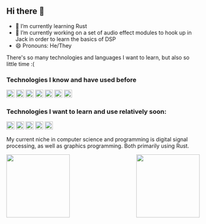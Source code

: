 ## Hi there 👋

<!--
Here are some ideas to get you started:

- 🔭 I’m currently working on ...
- 🌱 I’m currently learning ...
- 👯 I’m looking to collaborate on ...
- 🤔 I’m looking for help with ...
- 💬 Ask me about ...
- 📫 How to reach me: ...
- 😄 Pronouns: ...
- ⚡ Fun fact: ...
-->

- 🌱 I’m currently learning Rust
- 🔭 I’m currently working on a set of audio effect modules to hook up in Jack in order to learn the basics of DSP
- 😄 Pronouns: He/They

There's so many technologies and languages I want to learn, but also so little time :(

### Technologies I know and have used before

<a href="https://www.rust-lang.org/" target="_blank" title="Rust"><img src="https://github.com/get-icon/geticon/raw/master/icons/rust.svg" alt="Rust" width="21px" height="21px"></a>
<a href="https://www.python.org/" target="_blank" title="Python"><img src="https://github.com/get-icon/geticon/raw/master/icons/python.svg" alt="Python" width="21px" height="21px"></a>
<a href="https://developer.mozilla.org/en-US/docs/Web/JavaScript" target="_blank" title="JavaScript"><img src="https://github.com/get-icon/geticon/raw/master/icons/javascript.svg" alt="JavaScript" width="21px" height="21px"></a>
<a href="https://www.java.com/" target="_blank" title="Java"><img src="https://github.com/get-icon/geticon/raw/master/icons/java.svg" alt="Java" width="21px" height="21px"></a>
<a href="https://www.w3.org/TR/CSS/" target="_blank" title="CSS3"><img src="https://github.com/get-icon/geticon/raw/master/icons/css-3.svg" alt="CSS3" width="21px" height="21px"></a>
<a href="https://sass-lang.com/" target="_blank" title="Sass"><img src="https://github.com/get-icon/geticon/raw/master/icons/sass.svg" alt="Sass" width="21px" height="21px"></a>
<a href="https://www.w3.org/TR/html5/" target="_blank" title="HTML5"><img src="https://github.com/get-icon/geticon/raw/master/icons/html-5.svg" alt="HTML5" width="21px" height="21px"></a>

### Technologies I want to learn and use relatively soon:

<a href="https://www.typescriptlang.org/" title="Typescript"><img src="https://github.com/get-icon/geticon/raw/master/icons/typescript-icon.svg" alt="Typescript" width="21px" height="21px"></a>
<a href="https://www.mongodb.org/" title="MongoDB"><img src="https://github.com/get-icon/geticon/raw/master/icons/mongodb-icon.svg" alt="MongoDB" width="21px" height="21px"></a>
<a href="https://reactjs.org/" title="React"><img src="https://github.com/get-icon/geticon/raw/master/icons/react.svg" alt="React" width="21px" height="21px"></a>
<a href="https://svelte.dev/" title="Svelte"><img src="https://github.com/get-icon/geticon/raw/master/icons/svelte-icon.svg" alt="Svelte" width="21px" height="21px"></a>
<a href="https://isocpp.org/" title="C++"><img src="https://github.com/get-icon/geticon/raw/master/icons/c-plusplus.svg" alt="C++" width="21px" height="21px"></a>

My current niche in computer science and programming is digital signal processing, as well as graphics programming. Both primarily using Rust.

<img align="left" src="https://github-readme-stats.vercel.app/api?username=mwallenfang&show_icons=true&theme=jolly" height="165vh"/>
<img align="right" src="https://github-readme-stats.vercel.app/api/top-langs/?username=mwallenfang&layout=compact&theme=jolly" height="165vh"/>
